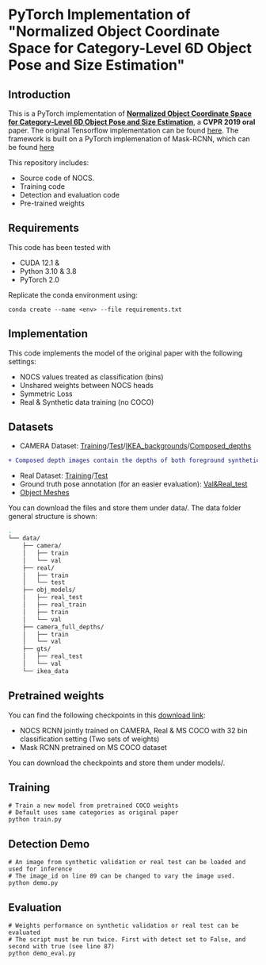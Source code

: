 # PyTorch Implementation of "Normalized Object Coordinate Space for Category-Level 6D Object Pose and Size Estimation"

## Introduction

This is a PyTorch implementation of [**Normalized Object Coordinate Space for Category-Level 6D Object Pose and Size Estimation**](https://arxiv.org/pdf/1901.02970.pdf), a **CVPR 2019 oral** paper.
The original Tensorflow implementation can be found [here](https://github.com/hughw19/NOCS_CVPR2019). The framework is built on a PyTorch implemenation of Mask-RCNN, which can be found [here](https://github.com/multimodallearning/pytorch-mask-rcnn)

This repository includes:
* Source code of NOCS.
* Training code
* Detection and evaluation code
* Pre-trained weights

## Requirements
This code has been tested with
* CUDA 12.1 & 
* Python 3.10 & 3.8
* PyTorch 2.0

Replicate the conda environment using:
```
conda create --name <env> --file requirements.txt
```

## Implementation

This code implements the model of the original paper with the following settings:
* NOCS values treated as classification (bins)
* Unshared weights between NOCS heads
* Symmetric Loss
* Real & Synthetic data training (no COCO)


## Datasets
* CAMERA Dataset: [Training](http://download.cs.stanford.edu/orion/nocs/camera_train.zip)/[Test](http://download.cs.stanford.edu/orion/nocs/camera_val25K.zip)/[IKEA_backgrounds](http://download.cs.stanford.edu/orion/nocs/ikea_data.zip)/[Composed_depths](http://download.cs.stanford.edu/orion/nocs/camera_composed_depth.zip)
```diff
+ Composed depth images contain the depths of both foreground synthetic objects and background real scenes for all train and validation data
```
* Real Dataset: [Training](http://download.cs.stanford.edu/orion/nocs/real_train.zip)/[Test](http://download.cs.stanford.edu/orion/nocs/real_test.zip)
* Ground truth pose annotation (for an easier evaluation): [Val&Real_test](http://download.cs.stanford.edu/orion/nocs/gts.zip)
* [Object Meshes](http://download.cs.stanford.edu/orion/nocs/obj_models.zip)

You can download the files and store them under data/. The data folder general structure is shown:
```bash
.
└── data/
    ├── camera/
    │   ├── train
    │   └── val
    ├── real/
    │   ├── train
    │   └── test
    ├── obj_models/
    │   ├── real_test
    │   ├── real_train
    │   ├── train
    │   └── val
    ├── camera_full_depths/
    │   ├── train
    │   └── val
    ├── gts/
    │   ├── real_test
    │   └── val
    └── ikea_data
```

## Pretrained weights
You can find the following checkpoints in this [download link](https://drive.google.com/uc?export=download&id=1SeNduFmmuFugT-1SE186YEPahM61JrAH):
* NOCS RCNN jointly trained on CAMERA, Real & MS COCO with 32 bin classification setting (Two sets of weights)
* Mask RCNN pretrained on MS COCO dataset

You can download the checkpoints and store them under models/.

## Training
```
# Train a new model from pretrained COCO weights
# Default uses same categories as original paper
python train.py
```

## Detection Demo

```
# An image from synthetic validation or real test can be loaded and used for inference
# The image_id on line 89 can be changed to vary the image used.
python demo.py
```

## Evaluation

```
# Weights performance on synthetic validation or real test can be evaluated
# The script must be run twice. First with detect set to False, and second with true (see line 87)
python demo_eval.py
```



